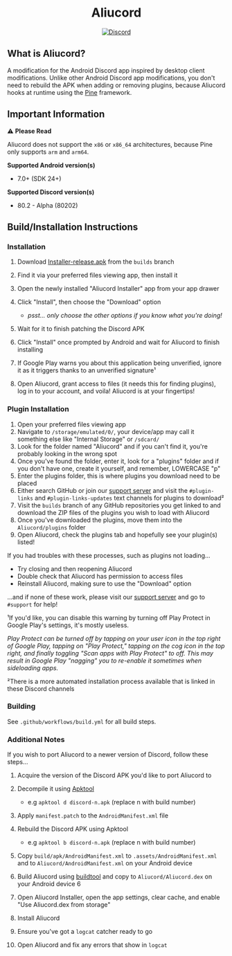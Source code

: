 <h1 align="center">Aliucord</h1>
<p align= "center">
  <a href="https://discord.gg/EsNDvBaHVU">
    <img alt="Discord" src="https://img.shields.io/discord/811255666990907402?color=%2300C853&label=Support%20Server&logo=discord&logoColor=%2300C853&style=for-the-badge">
  </a>
</p>

## What is Aliucord?

A modification for the Android Discord app inspired by desktop client modifications. 
Unlike other Android Discord app modifications, you don't need to rebuild the APK when adding or removing plugins, because Aliucord hooks at runtime using the [Pine](https://github.com/canyie/pine) framework.

## Important Information

⚠ **Please Read**

Aliucord does not support the `x86` or `x86_64` architectures, because Pine only supports `arm` and `arm64`.

**Supported Android version(s)** 

- 7.0+ (SDK 24+)

**Supported Discord version(s)**

- 80.2 - Alpha (80202)

## Build/Installation Instructions

### Installation
1. Download [Installer-release.apk](https://github.com/Aliucord/Aliucord/raw/builds/Installer-release.apk) from the `builds` branch
2. Find it via your preferred files viewing app, then install it
3. Open the newly installed "Aliucord Installer" app from your app drawer
4. Click "Install", then choose the "Download" option

    - *psst... only choose the other options if you know what you're doing!*

5. Wait for it to finish patching the Discord APK
6. Click "Install" once prompted by Android and wait for Aliucord to finish installing
7. If Google Play warns you about this application being unverified, ignore it as it triggers thanks to an unverified signature¹
8. Open Aliucord, grant access to files (it needs this for finding plugins), log in to your account, and voila! Aliucord is at your fingertips!

### Plugin Installation

1. Open your preferred files viewing app
2. Navigate to `/storage/emulated/0/`, your device/app may call it something else like "Internal Storage" or
`/sdcard/`
3. Look for the folder named "Aliucord" and if you can't find it, you're probably looking in the wrong spot
4. Once you've found the folder, enter it, look for a "plugins" folder and if you don't have one, create it yourself, and remember, LOWERCASE "p"
5. Enter the plugins folder, this is where plugins you download need to be placed
6. Either search GitHub or join our [support server](https://discord.gg/EsNDvBaHVU) and visit the `#plugin-links` and `#plugin-links-updates` text channels for plugins to download²
7. Visit the `builds` branch of any GitHub repositories you get linked to and download the ZIP files of the plugins you wish to load with Aliucord
8. Once you've downloaded the plugins, move them into the `Aliucord/plugins` folder
9. Open Aliucord, check the plugins tab and hopefully see your plugin(s) listed!

If you had troubles with these processes, such as plugins not loading...

- Try closing and then reopening Aliucord
- Double check that Aliucord has permission to access files
- Reinstall Aliucord, making sure to use the "Download" option

...and if none of these work, please visit our [support server](https://discord.gg/EsNDvBaHVU) and go to `#support` for help!

¹If you'd like, you can disable this warning by turning off Play Protect in Google Play's settings, it's mostly useless.

*Play Protect can be turned off by tapping on your user icon in the top right of Google Play, tapping on "Play Protect," tapping on the cog icon in the top right, and finally toggling
"Scan apps with Play Protect" to off. This may result in Google Play "nagging" you to re-enable it sometimes when sideloading apps.*

²There is a more automated installation process available that is linked in these Discord channels

### Building
See `.github/workflows/build.yml` for all build steps.

### Additional Notes
If you wish to port Aliucord to a newer version of Discord, follow these steps...
1. Acquire the version of the Discord APK you'd like to port Aliucord to
2. Decompile it using [Apktool](https://github.com/iBotPeaches/Apktool)

    - e.g `apktool d discord-n.apk` (replace n with build number)

3. Apply `manifest.patch` to the `AndroidManifest.xml` file
4. Rebuild the Discord APK using Apktool

    - e.g `apktool b discord-n.apk` (replace n with build number)

5. Copy `build/apk/AndroidManifest.xml` to `.assets/AndroidManifest.xml` and to `Aliucord/AndroidManifest.xml` on your Android device
6. Build Aliucord using [buildtool](https://github.com/Aliucord/buildtool) and copy to `Aliucord/Aliucord.dex` on your Android device
6
7. Open Aliucord Installer, open the app settings, clear cache, and enable "Use Aliucord.dex from storage"
8. Install Aliucord
9. Ensure you've got a `logcat` catcher ready to go
10. Open Aliucord and fix any errors that show in `logcat`
